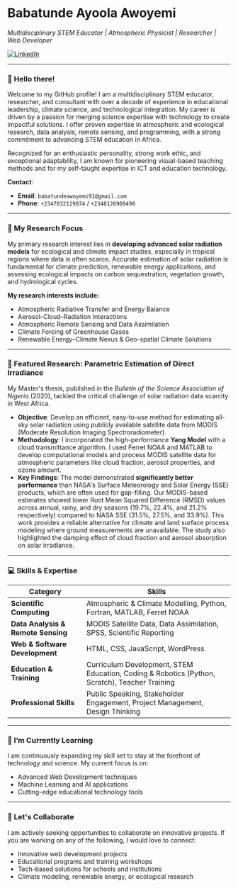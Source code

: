 # Babatunde Ayoola Awoyemi

_Multidisciplinary STEM Educator | Atmospheric Physicist | Researcher | Web Developer_

<a href="https://ng.linkedin.com/in/babatunde-awoyemi-sam"><img src="https://img.shields.io/badge/LinkedIn-0077B5?style=for-the-badge&logo=linkedin&logoColor=white" alt="LinkedIn"/></a>

---

### 👋 Hello there!

Welcome to my GitHub profile! I am a multidisciplinary STEM educator, researcher, and consultant with over a decade of experience in educational leadership, climate science, and technological integration. My career is driven by a passion for merging science expertise with technology to create impactful solutions. I offer proven expertise in atmospheric and ecological research, data analysis, remote sensing, and programming, with a strong commitment to advancing STEM education in Africa.

Recognized for an enthusiastic personality, strong work ethic, and exceptional adaptability, I am known for pioneering visual-based teaching methods and for my self-taught expertise in ICT and education technology.

**Contact**:
-   **Email**: `babatundeawoyemi91@gmail.com`
-   **Phone**: `+2347032129074` / `+2348126909498`

---

### 🔭 My Research Focus

My primary research interest lies in **developing advanced solar radiation models** for ecological and climate impact studies, especially in tropical regions where data is often scarce. Accurate estimation of solar radiation is fundamental for climate prediction, renewable energy applications, and assessing ecological impacts on carbon sequestration, vegetation growth, and hydrological cycles.

**My research interests include:**
-   Atmospheric Radiative Transfer and Energy Balance
-   Aerosol–Cloud–Radiation Interactions
-   Atmospheric Remote Sensing and Data Assimilation
-   Climate Forcing of Greenhouse Gases
-   Renewable Energy–Climate Nexus & Geo-spatial Climate Solutions

---

### 🔬 Featured Research: Parametric Estimation of Direct Irradiance

My Master's thesis, published in the *Bulletin of the Science Association of Nigeria* (2020), tackled the critical challenge of solar radiation data scarcity in West Africa.

-   **Objective**: Develop an efficient, easy-to-use method for estimating all-sky solar radiation using publicly available satellite data from MODIS (Moderate Resolution Imaging Spectroradiometer).
-   **Methodology**: I incorporated the high-performance **Yang Model** with a cloud transmittance algorithm. I used Ferret NOAA and MATLAB to develop computational models and process MODIS satellite data for atmospheric parameters like cloud fraction, aerosol properties, and ozone amount.
-   **Key Findings**: The model demonstrated **significantly better performance** than NASA's Surface Meteorology and Solar Energy (SSE) products, which are often used for gap-filling. Our MODIS-based estimates showed lower Root Mean Squared Difference (RMSD) values across annual, rainy, and dry seasons (19.7%, 22.4%, and 21.2% respectively) compared to NASA SSE (31.5%, 27.5%, and 33.9%). This work provides a reliable alternative for climate and land surface process modeling where ground measurements are unavailable. The study also highlighted the damping effect of cloud fraction and aerosol absorption on solar irradiance.

---

### 💻 Skills & Expertise

| Category                         | Skills                                                                                             |
| -------------------------------- | -------------------------------------------------------------------------------------------------- |
| **Scientific Computing**         | Atmospheric & Climate Modelling, Python, Fortran, MATLAB, Ferret NOAA                  |
| **Data Analysis & Remote Sensing** | MODIS Satellite Data, Data Assimilation, SPSS, Scientific Reporting                 |
| **Web & Software Development**   | HTML, CSS, JavaScript, WordPress                                                           |
| **Education & Training**         | Curriculum Development, STEM Education, Coding & Robotics (Python, Scratch), Teacher Training |
| **Professional Skills**          | Public Speaking, Stakeholder Engagement, Project Management, Design Thinking           |

---

### 🌱 I’m Currently Learning

I am continuously expanding my skill set to stay at the forefront of technology and science. My current focus is on:
-   Advanced Web Development techniques
-   Machine Learning and AI applications
-   Cutting-edge educational technology tools

---

### 💞️ Let's Collaborate

I am actively seeking opportunities to collaborate on innovative projects. If you are working on any of the following, I would love to connect:
-   Innovative web development projects
-   Educational programs and training workshops
-   Tech-based solutions for schools and institutions
-   Climate modeling, renewable energy, or ecological research

```
